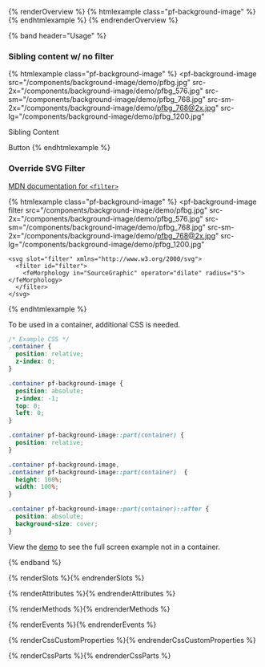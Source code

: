 {% renderOverview %}
  {% htmlexample class="pf-background-image" %}
  <pf-background-image filter
      src="/components/background-image/demo/pfbg.jpg"
      src-2x="/components/background-image/demo/pfbg_576.jpg"
      src-sm="/components/background-image/demo/pfbg_768.jpg"
      src-sm-2x="/components/background-image/demo/pfbg_768@2x.jpg"
      src-lg="/components/background-image/demo/pfbg_1200.jpg"
  />
  {% endhtmlexample %} 
{% endrenderOverview %}

{% band header="Usage" %}
  ### Sibling content w/ no filter
  {% htmlexample class="pf-background-image" %}
  <pf-background-image 
    src="/components/background-image/demo/pfbg.jpg"
    src-2x="/components/background-image/demo/pfbg_576.jpg"
    src-sm="/components/background-image/demo/pfbg_768.jpg"
    src-sm-2x="/components/background-image/demo/pfbg_768@2x.jpg"
    src-lg="/components/background-image/demo/pfbg_1200.jpg"
  ></pf-background-image>
  <p>Sibling Content</p>
  <pf-button>Button</pf-button>
  {% endhtmlexample %} 


  ### Override SVG Filter

  [MDN documentation for `<filter>`](https://developer.mozilla.org/en-US/docs/Web/SVG/Element/filter)

  {% htmlexample class="pf-background-image" %}
  <pf-background-image filter
    src="/components/background-image/demo/pfbg.jpg"
    src-2x="/components/background-image/demo/pfbg_576.jpg"
    src-sm="/components/background-image/demo/pfbg_768.jpg"
    src-sm-2x="/components/background-image/demo/pfbg_768@2x.jpg"
    src-lg="/components/background-image/demo/pfbg_1200.jpg"
  >
    <svg slot="filter" xmlns="http://www.w3.org/2000/svg">
      <filter id="filter">
        <feMorphology in="SourceGraphic" operator="dilate" radius="5"></feMorphology>
      </filter>
    </svg>
  </pf-background-image>
  {% endhtmlexample %} 

  To be used in a container, additional CSS is needed.  
  ```css
  /* Example CSS */
  .container {
    position: relative;
    z-index: 0;
  }

  .container pf-background-image {
    position: absolute;
    z-index: -1;
    top: 0;
    left: 0;
  }

  .container pf-background-image::part(container) {
    position: relative;
  }

  .container pf-background-image,
  .container pf-background-image::part(container)  {
    height: 100%;
    width: 100%;
  }

  .container pf-background-image::part(container)::after {
    position: absolute;
    background-size: cover;
  }

  ```
 View the [demo](demo/) to see the full screen example not in a container.

{% endband %}

{% renderSlots %}{% endrenderSlots %}

{% renderAttributes %}{% endrenderAttributes %}

{% renderMethods %}{% endrenderMethods %}

{% renderEvents %}{% endrenderEvents %}

{% renderCssCustomProperties %}{% endrenderCssCustomProperties %}

{% renderCssParts %}{% endrenderCssParts %}
